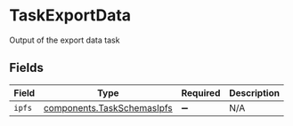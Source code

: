 # TaskExportData

Output of the export data task


## Fields

| Field                                                                    | Type                                                                     | Required                                                                 | Description                                                              |
| ------------------------------------------------------------------------ | ------------------------------------------------------------------------ | ------------------------------------------------------------------------ | ------------------------------------------------------------------------ |
| `ipfs`                                                                   | [components.TaskSchemasIpfs](../../models/components/taskschemasipfs.md) | :heavy_minus_sign:                                                       | N/A                                                                      |